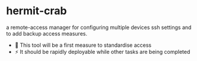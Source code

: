 # hermit-crab
a remote-access manager for configuring multiple devices ssh settings and to add backup access measures.

- 🌱 This tool will be a first measure to standardise access
- ⚡ It should be rapidly deployable while other tasks are being completed
